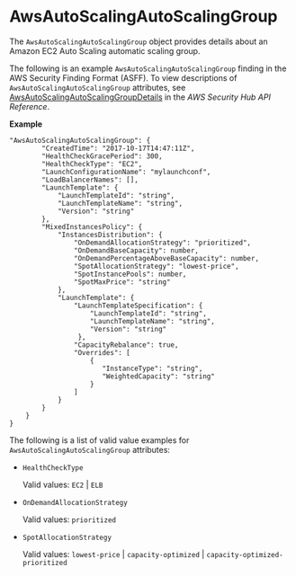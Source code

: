 # AwsAutoScalingAutoScalingGroup<a name="asff-resourcedetails-awsautoscalingautoscalinggroup"></a>

The `AwsAutoScalingAutoScalingGroup` object provides details about an Amazon EC2 Auto Scaling automatic scaling group\.

The following is an example `AwsAutoScalingAutoScalingGroup` finding in the AWS Security Finding Format \(ASFF\)\. To view descriptions of `AwsAutoScalingAutoScalingGroup` attributes, see [AwsAutoScalingAutoScalingGroupDetails](https://docs.aws.amazon.com/securityhub/1.0/APIReference/API_AwsAutoScalingAutoScalingGroupDetails.html) in the *AWS Security Hub API Reference*\.

**Example**

```
"AwsAutoScalingAutoScalingGroup": {
        "CreatedTime": "2017-10-17T14:47:11Z",
        "HealthCheckGracePeriod": 300,
        "HealthCheckType": "EC2",
        "LaunchConfigurationName": "mylaunchconf",
        "LoadBalancerNames": [],
        "LaunchTemplate": {                            
            "LaunchTemplateId": "string",
            "LaunchTemplateName": "string",
            "Version": "string"
        },
        "MixedInstancesPolicy": {
            "InstancesDistribution": {
                "OnDemandAllocationStrategy": "prioritized",
                "OnDemandBaseCapacity": number,
                "OnDemandPercentageAboveBaseCapacity": number,
                "SpotAllocationStrategy": "lowest-price",
                "SpotInstancePools": number,
                "SpotMaxPrice": "string"
            },
            "LaunchTemplate": {
                "LaunchTemplateSpecification": {
                    "LaunchTemplateId": "string",
                    "LaunchTemplateName": "string",
                    "Version": "string"
                 },
                "CapacityRebalance": true,
                "Overrides": [
                    {
                       "InstanceType": "string",
                       "WeightedCapacity": "string"
                    }
                ]
            }
        }
    }
}
```

The following is a list of valid value examples for `AwsAutoScalingAutoScalingGroup` attributes:
+ `HealthCheckType`

  Valid values: `EC2` \| `ELB`
+ `OnDemandAllocationStrategy`

  Valid values: `prioritized`
+ `SpotAllocationStrategy`

  Valid values: `lowest-price` \| `capacity-optimized` \| `capacity-optimized-prioritized`